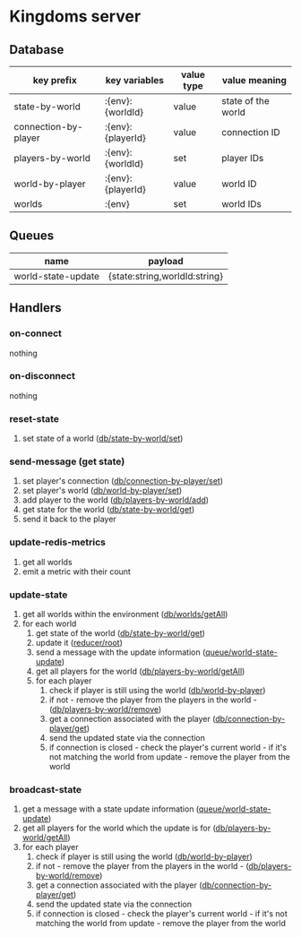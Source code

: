 # Kingdoms server

## Database 
| key prefix           | key variables     | value type | value meaning      |
| -------------------- | ----------------- | ---------- | ------------------ |
| state-by-world       | :{env}:{worldId}  | value      | state of the world |
| connection-by-player | :{env}:{playerId} | value      | connection ID      |
| players-by-world     | :{env}:{worldId}  | set        | player IDs         |
| world-by-player      | :{env}:{playerId} | value      | world ID           |
| worlds               | :{env}            | set        | world IDs          |

## Queues 
| name               | payload                       |
| ------------------ | ----------------------------- | 
| world-state-update | {state:string,worldId:string} | 


## Handlers

### on-connect
nothing

### on-disconnect
nothing

### reset-state
1. set state of a world ([db/state-by-world/set](#database))

### send-message (get state)
1. set player's connection ([db/connection-by-player/set](#database))
2. set player's world ([db/world-by-player/set](#database))
3. add player to the world ([db/players-by-world/add](#database))
4. get state for the world ([db/state-by-world/get](#database))
5. send it back to the player

### update-redis-metrics
1. get all worlds
2. emit a metric with their count

### update-state
1. get all worlds within the environment ([db/worlds/getAll](#database))
2. for each world
    1. get state of the world ([db/state-by-world/get](#database))
    2. update it ([reducer/root]())
    3. send a message with the update information ([queue/world-state-update](#queues))
    3. get all players for the world ([db/players-by-world/getAll](#database))
    4. for each player
        1. check if player is still using the world ([db/world-by-player](#database))
        2. if not - remove the player from the players in the world -
           ([db/players-by-world/remove](#database))
        3. get a connection associated with the player
           ([db/connection-by-player/get](#database))
        4. send the updated state via the connection
        5. if connection is closed - check the player's current world - if it's
           not matching the world from update - remove the player from the world
           
### broadcast-state
1. get a message with a state update information ([queue/world-state-update](#queues))
2. get all players for the world which the update is for ([db/players-by-world/getAll](#database))
3. for each player
    1. check if player is still using the world ([db/world-by-player](#database))
    2. if not - remove the player from the players in the world -
       ([db/players-by-world/remove](#database))
    3. get a connection associated with the player
       ([db/connection-by-player/get](#database))
    4. send the updated state via the connection
    5. if connection is closed - check the player's current world - if it's
       not matching the world from update - remove the player from the world